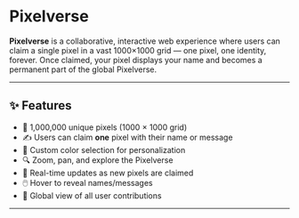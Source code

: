 # Pixelverse

**Pixelverse** is a collaborative, interactive web experience where users can claim a single pixel in a vast 1000×1000 grid — one pixel, one identity, forever. Once claimed, your pixel displays your name and becomes a permanent part of the global Pixelverse.

---

## ✨ Features

- 🧱 1,000,000 unique pixels (1000 × 1000 grid)
- ✍️ Users can claim **one** pixel with their name or message
- 🎨 Custom color selection for personalization
- 🔍 Zoom, pan, and explore the Pixelverse
- 📡 Real-time updates as new pixels are claimed
- 🖱️ Hover to reveal names/messages
- 🧭 Global view of all user contributions

---
